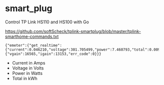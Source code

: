 # smart_plug
Control TP Link HS110 and HS100 with Go

https://github.com/softScheck/tplink-smartplug/blob/master/tplink-smarthome-commands.txt

```
{"emeter":{"get_realtime":{"current":0.046210,"voltage":301.705499,"power":7.460793,"total":0.009000,"err_code":0},"get_vgain_igain":{"vgain":16565,"igain":13153,"err_code":0}}}
```

* Current in Amps
* Voltage in Volts
* Power in Watts
* Total in kWh
